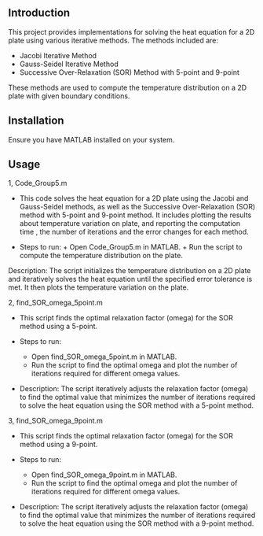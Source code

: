 ## Introduction

This project provides implementations for solving the heat equation for a 2D plate using various iterative methods. The methods included are:

- Jacobi Iterative Method
- Gauss-Seidel Iterative Method
- Successive Over-Relaxation (SOR) Method with 5-point and 9-point 

These methods are used to compute the temperature distribution on a 2D plate with given boundary conditions.

## Installation

Ensure you have MATLAB installed on your system.

## Usage
1, Code_Group5.m
- This code solves the heat equation for a 2D plate using the Jacobi and Gauss-Seidel methods, as well as the Successive Over-Relaxation (SOR) method with 5-point and 9-point method. It includes plotting the results about temperature variation on plate, and reporting the computation time , the number of iterations and the error changes for each method.

- Steps to run:
        + Open Code_Group5.m in MATLAB.
        + Run the script to compute the temperature distribution on the plate.

Description:
The script initializes the temperature distribution on a 2D plate and iteratively solves the heat equation until the specified error tolerance is met. It then plots the temperature variation on the plate.

2, find_SOR_omega_5point.m
- This script finds the optimal relaxation factor (omega) for the SOR method using a 5-point.

- Steps to run:
     + Open find_SOR_omega_5point.m in MATLAB.
     + Run the script to find the optimal omega and plot the number of iterations required for   different omega values.

- Description:
The script iteratively adjusts the relaxation factor (omega) to find the optimal value that minimizes the number of iterations required to solve the heat equation using the SOR method with a 5-point method.

3, find_SOR_omega_9point.m
- This script finds the optimal relaxation factor (omega) for the SOR method using a 9-point.

- Steps to run:
    + Open find_SOR_omega_9point.m in MATLAB.
    + Run the script to find the optimal omega and plot the number of iterations required for different omega values.
- Description:
The script iteratively adjusts the relaxation factor (omega) to find the optimal value that minimizes the number of iterations required to solve the heat equation using the SOR method with a 9-point method.

